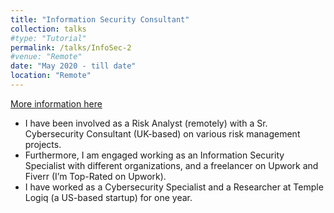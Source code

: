 ```yaml
---
title: "Information Security Consultant"
collection: talks
#type: "Tutorial"
permalink: /talks/InfoSec-2
#venue: "Remote"
date: "May 2020 - till date"
location: "Remote"
---
```


[More information here](https://www.upwork.com/freelancers/mirshahzad)

- I have been involved as a Risk Analyst (remotely) with a Sr. Cybersecurity Consultant (UK-based) on various risk management projects.
- Furthermore, I am engaged working as an Information Security Specialist with different organizations, and a freelancer on Upwork and Fiverr (I’m Top-Rated on Upwork).
- I have worked as a Cybersecurity Specialist and a Researcher at Temple Logiq (a US-based startup) for one year.
